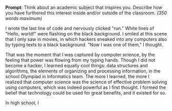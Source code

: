 **Prompt**: Think about an academic subject that inspires you. Describe how you have furthered this interest inside and/or outside of the classroom. _(350 words maximum)_

I wrote the last line of code and nervously clicked "run." White lines of "Hello, world!" were flashing on the black background. I smiled at this scene that I only saw in movies, in which hackers sneaked into any computers also by typing texts to a black background. "Now I was one of them," I thought.

That was the moment that I was captured by computer science, by the feeling that power was flowing from my typing hands. Though I did not become a hacker, I learned equally cool things: data structures and algorithms, the elements of organizing and processing information, in the school Olympiad in Informatics team. The more I learned, the more I realized that computer science was the science of effective problem solving using computers, which was indeed powerful as I first thought. I formed the belief that technology could be used for great benefits, and it existed for so.

In high school, I 